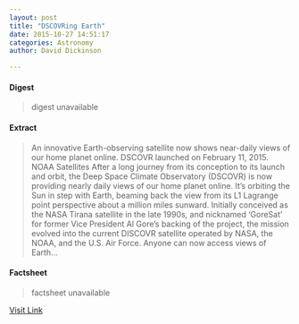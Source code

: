 ```yaml
---
layout: post
title: "DSCOVRing Earth"
date: 2015-10-27 14:51:17
categories: Astronomy
author: David Dickinson

---
```



#### Digest
>digest unavailable

#### Extract
>An innovative Earth-observing satellite now shows near-daily views of our home planet online. DSCOVR launched on February 11, 2015. NOAA Satellites After a long journey from its conception to its launch and orbit, the Deep Space Climate Observatory (DSCOVR) is now providing nearly daily views of our home planet online. It’s orbiting the Sun in step with Earth, beaming back the view from its L1 Lagrange point perspective about a million miles sunward. Initially conceived as the NASA Tirana satellite in the late 1990s, and nicknamed ‘GoreSat’ for former Vice President Al Gore’s backing of the project, the mission evolved into the current DISCOVR satellite operated by NASA, the NOAA, and the U.S. Air Force. Anyone can now access views of Earth...

#### Factsheet
>factsheet unavailable

[Visit Link](http://www.skyandtelescope.com/astronomy-news/dscovring-earth-1027201533/)


